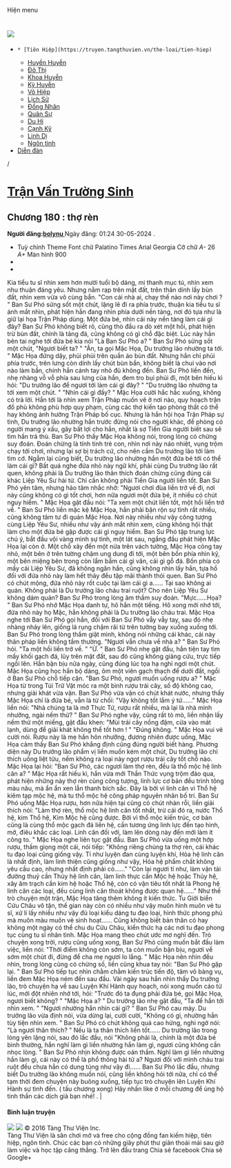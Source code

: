 Hiện menu
# [ ![](https://truyen.tangthuvien.vn/images/logo-web-gray.png) ](https://truyen.tangthuvien.vn "doc truyen")
  *     * [Tiên Hiệp](https://truyen.tangthuvien.vn/the-loai/tien-hiep)
    * [Huyền Huyễn](https://truyen.tangthuvien.vn/the-loai/huyen-huyen)
    * [Đô Thị](https://truyen.tangthuvien.vn/the-loai/do-thi)
    * [Khoa Huyễn](https://truyen.tangthuvien.vn/the-loai/khoa-huyen)
    * [Kỳ Huyễn](https://truyen.tangthuvien.vn/the-loai/ky-huyen)
    * [Võ Hiệp](https://truyen.tangthuvien.vn/the-loai/vo-hiep)
    * [Lịch Sử](https://truyen.tangthuvien.vn/the-loai/lich-su)
    * [Đồng Nhân](https://truyen.tangthuvien.vn/the-loai/dong-nhan)
    * [Quân Sự](https://truyen.tangthuvien.vn/the-loai/quan-su)
    * [Du Hí](https://truyen.tangthuvien.vn/the-loai/du-hi)
    * [Cạnh Kỹ](https://truyen.tangthuvien.vn/the-loai/canh-ky)
    * [Linh Dị](https://truyen.tangthuvien.vn/the-loai/linh-di)
    * [Ngôn tình](https://ngontinh.tangthuvien.vn/)
  * [Diễn đàn](http://tangthuvien.vn/forum)


/
# [Trận Vấn Trường Sinh](https://truyen.tangthuvien.vn/doc-truyen/tran-van-truong-sinh "Trận Vấn Trường Sinh")
## Chương 180 : thợ rèn
**Người đăng:[bolynu ](https://truyen.tangthuvien.vn/converter/bolynu)**
Ngày đăng: 01:24 30-05-2024
. 
  * Tuỳ chỉnh
Theme
Font chữ
Palatino Times Arial Georgia
Cỡ chữ
_A-_ 26 _A+_
Màn hình
900
  * [](https://truyen.tangthuvien.vn/doc-truyen/tran-van-truong-sinh/chuong-180#list-comment "Bình luận")
  * [](https://truyen.tangthuvien.vn/nap-xu "Nạp tiền")


Kia tiểu tu sĩ nhìn xem hơn mười tuổi bộ dáng, mi thanh mục tú, nhìn xem nhu thuận đáng yêu. Nhưng nằm rạp trên mặt đất, trên thân dính lấy bùn đất, nhìn xem vừa vô cùng bẩn. "Con cái nhà ai, chạy thế nào nơi này chơi ? " Ban Sư Phó sửng sốt một chút, lặng lẽ đi ra phía trước, thuận kia tiểu tu sĩ ánh mắt nhìn, phát hiện hắn đang nhìn phía dưới nền tảng, nơi đó tựa như là giữ lại họa Trận Pháp dùng. Một đứa bé, nhìn cái này nền tảng làm cái gì đây? Ban Sư Phó không biết rõ, cũng thò đầu ra dò xét một hồi, phát hiện trừ bùn đất, chính là tảng đá, cũng không có gì chỗ đặc biệt. Lúc này hắn bên tai nghe tới đứa bé kia nói "Là Ban Sư Phó a? " Ban Sư Phó sửng sốt một chút, "Ngươi biết ta? " "Ân, ta gọi Mặc Họa, Du trưởng lão nhường ta tới. " Mặc Họa đứng dậy, phủi phủi trên quần áo bùn đất. Nhưng hắn chỉ phủi phía trước, trên lưng còn dính lấy chút bùn bẩn, không biết là chui vào nơi nào làm bẩn, chính hắn cánh tay nhỏ đủ không đến. Ban Sư Phó liền đến, nhẹ nhàng vỗ vỗ phía sau lưng của hắn, đem tro bụi phủi đi, một bên hiếu kì hỏi: "Du trưởng lão để ngươi tới làm cái gì đây? " "Du trưởng lão nhường ta tới xem một chút. " "Nhìn cái gì đấy? " Mặc Họa cười hắc hắc xuống, không có trả lời. Hắn tới là nhìn xem Trận Pháp muốn vẽ ở nơi nào, quy hoạch trận đồ phù không phù hợp quy phạm, cùng các thợ kiến tạo phòng thất có thể hay không ảnh hưởng Trận Pháp bố cục. Nhưng là hắn hội họa Trận Pháp sự tình, Du trưởng lão nhường hắn trước đừng nói cho người khác, để phòng có người mang ý xấu, gây bất lợi cho hắn, nhất là sợ Tiền Gia người biết sau sẽ tìm hấn trả thù. Ban Sư Phó thấy Mặc Họa không nói, trong lòng có chừng suy đoán. Đoán chừng là tính tình trẻ con, nhìn nơi này náo nhiệt, vụng trộm chạy tới chơi, nhưng lại sợ bị trách cứ, cho nên cầm Du trưởng lão tới làm tìm cớ. Ngẫm lại cũng biết, Du trưởng lão nhường hắn một đứa bé tới có thể làm cái gì? Bất quá nghe đứa nhỏ này ngữ khí, phải cùng Du trưởng lão rất quen, không phải là Du trưởng lão thân thích đoán chừng cũng đúng cái khác Liệp Yêu Sư hài tử. Chỉ cần không phải Tiền Gia người liền tốt. Ban Sư Phó yên tâm, nhưng hảo tâm nhắc nhở: "Ngươi chơi đùa liền trở về đi, nơi này cũng không có gì tốt chơi, hơn nữa ngươi một đứa bé, ít nhiều có chút nguy hiểm. " Mặc Họa gật đầu nói: "Ta xem một chút liền tốt, một hồi liền trở về. " Ban Sư Phó liền mặc kệ Mặc Họa, hắn phải bận rộn sự tình rất nhiều, cũng không tâm tư đi quản Mặc Họa. Nơi này nhiều như vậy công tượng cùng Liệp Yêu Sư, nhiều như vậy ánh mắt nhìn xem, cũng không hội thật làm cho một đứa bé gặp được cái gì nguy hiểm. Ban Sư Phó tập trung lực chú ý, bắt đầu vội vàng mình sự tình, một lát sau, ngẩng đầu phát hiện Mặc Họa lại còn ở. Một chỗ xây đến một nửa trên vách tường, Mặc Họa cõng tay nhỏ, một bên ở trên tường chậm ung dung đi tới, một bên bốn phía nhìn kỹ, một bên miệng bên trong còn lẩm bẩm cái gì văn, cái gì gỗ đá. Bốn phía có mấy cái Liệp Yêu Sư, đã không ngăn hắn, cũng không nhìn lấy hắn, tựa hồ đối với đứa nhỏ này làm hết thảy đều tập mãi thành thói quen. Ban Sư Phó có chút mộng, đứa nhỏ này rốt cuộc tại làm cái gì a...... Tại sao không ai quản. Không phải là Du trưởng lão cháu trai ruột? Cho nên Liệp Yêu Sư không dám quản? Ban Sư Phó trong lòng âm thầm suy đoán. "Mực......Họa? " Ban Sư Phó nhớ Mặc Họa danh tự, hô hắn một tiếng. Hô xong mới nhớ tới, đứa nhỏ này họ Mặc, hẳn không phải là Du trưởng lão cháu trai. Mặc Họa nghe tới Ban Sư Phó gọi hắn, đối với Ban Sư Phó vẫy vẫy tay, sau đó nhẹ nhàng nhảy lên, giống lá rụng chậm rãi từ trên tường bay xuống xuống tới. Ban Sư Phó trong lòng thầm giật mình, không nói những cái khác, cái này thân pháp liền không tầm thường. "Ngươi vẫn chưa về nhà a? " Ban Sư Phó hỏi. "Ta một hồi liền trở về. " "Ừ. " Ban Sư Phó nhẹ gật đầu, hắn tiện tay tìm mấy khối gạch đá, lũy trên mặt đất, sau đó cũng không giảng cứu, trực tiếp ngồi lên. Hắn bận bịu nửa ngày, cũng đúng lúc tọa hạ nghỉ ngơi một chút. Mặc Họa cũng học hắn bộ dáng, ôm một viên gạch thạch để dưới đất, ngồi ở Ban Sư Phó chỗ tiếp cận. "Ban Sư Phó, ngươi muốn uống rượu a? " Mặc Họa từ trong Túi Trữ Vật móc ra một bình rượu trái cây, số độ không cao, nhưng giải khát vừa vặn. Ban Sư Phó vừa vặn có chút khát nước, nhưng thấy Mặc Họa chỉ là đứa bé, vẫn là từ chối: "Vậy không tốt lắm ý tứ......" Mặc Họa liền nói: "Nhà chúng ta là mở Thực Tứ, rượu rất nhiều, mà lại là nhà mình nhưỡng, ngài nếm thử? " Ban Sư Phó nghe vậy, cũng rất tò mò, liền nhận lấy nếm thử một miếng, gật đầu khen: "Mùi trái cây nồng đậm, cửa vào mát lạnh, dùng để giải khát không thể tốt hơn ! " "Đúng không. " Mặc Họa vui vẻ cười nói. Rượu này là mẹ hắn hôn nhưỡng, đương nhiên được uống, Mặc Họa cảm thấy Ban Sư Phó khẳng định cũng đúng người biết hàng. Phương diện này Du trưởng lão phẩm vị liền muốn kém một chút, Du trưởng lão chỉ thích uống liệt tửu, nếm không ra loại này ngọt rượu trái cây tốt chỗ nào. Mặc Họa lại hỏi: "Ban Sư Phó, các ngươi làm thợ rèn, đều là thổ mộc hệ linh căn a? " Mặc Họa rất hiếu kì, hắn vừa mới Thần Thức vụng trộm đảo qua, phát hiện những này thợ rèn cùng công tượng, linh lực cơ bản đều trình tông màu nâu, mà ẩn ẩn xen lẫn thanh bích sắc. Đây là bởi vì linh căn vì Thổ hệ kiêm tạp mộc hệ, mà tu thổ mộc hệ công pháp nguyên nhân bố trí. Ban Sư Phó uống Mặc Họa rượu, hơn nữa hiện tại cũng có chút nhàn rỗi, liền giải thích nói: "Làm thợ rèn, thổ mộc hệ linh căn tốt nhất, trừ cái đó ra, nước Thổ hệ, kim Thổ hệ, Kim Mộc hệ cũng được. Bởi vì thổ mộc kiến trúc, cơ bản cũng là cùng thổ mộc gạch đá liên hệ, cần tương ứng linh lực đến tạo hình, mở, điêu khắc các loại. Linh căn đối với, làm lên dòng này đến mới làm ít công to. " Mặc Họa nghe liên tục gật đầu. Ban Sư Phó vừa uống một hớp rượu, thấm giọng một cái, nói tiếp: "Không riêng chúng ta thợ rèn, cái khác tu đạo loại cũng giống vậy. Tỉ như luyện đan cùng luyện khí, Hỏa hệ linh căn là nhất định, làm linh thiện cũng giống như vậy, Hỏa hệ phẩm chất không yêu cầu cao, nhưng nhất định phải có......" "Còn lại ngươi tỉ như, làm vận tải đường thuỷ cần Thủy hệ linh căn, làm linh thực cần Mộc hệ hoặc Thủy hệ, xây âm trạch cần kim hệ hoặc Thổ hệ, còn có vận tiêu tốt nhất là Phong hệ linh căn các loại, đều cùng linh căn thoát không được quan hệ......" Như thế trò chuyện một trận, Mặc Họa tăng thêm không ít kiến thức. Tu Giới biển Cửu Châu vô tận, thế gian này còn có nhiều như vậy muôn hình muôn vẻ tu sĩ, xử lí lấy nhiều như vậy đủ loại kiểu dáng tu đạo loại, hình thức phong phú mà muôn màu muôn vẻ sinh hoạt...... Cũng không biết bản thân có hay không một ngày có thể chu du Cửu Châu, kiến thức hạ các nơi tu đạo phong tục cùng tu sĩ nhân tình. Mặc Họa mang theo chút ước mơ nghĩ đến. Trò chuyện xong trời, rượu cũng uống xong, Ban Sư Phó cũng muốn bắt đầu làm việc, liền nói: "Thời điểm không còn sớm, ta còn muốn bận bịu, ngươi về sớm một chút đi, đừng để cha mẹ ngươi lo lắng. " Mặc Họa nên nhìn đều nhìn, trong lòng cũng có chừng số, liền cũng khua tay nói: "Ban Sư Phó gặp lại. " Ban Sư Phó tiếp tục nhìn chằm chằm kiến trúc tiến độ, tâm vô bàng vụ, liền đem Mặc Họa ném đến sau đầu. Vài ngày sau hắn nhìn thấy Du trưởng lão, trò chuyện hạ về sau Luyện Khí Hành quy hoạch, nói xong muốn cáo từ lúc, mới đột nhiên nhớ tới, hỏi: "Trước đó ta đụng phải đứa bé, gọi Mặc Họa, ngươi biết không? " "Mặc Họa a? " Du trưởng lão nhẹ gật đầu, "Ta để hắn tới nhìn xem. " "Ngươi nhường hắn nhìn cái gì? " Ban Sư Phó cau mày. Du trưởng lão vừa định nói, vừa dừng lại, cười cười, "Không có gì, nhường hắn tùy tiện nhìn xem. " Ban Sư Phó có chút không quá cao hứng, nghi ngờ nói: "Là ngươi thân thích? " Nếu là ta thân thích liền tốt...... Du trưởng lão trong lòng yên lặng nói, sau đó lắc đầu, nói "Không phải là, chính là một đứa bé bình thường, hắn nghĩ làm gì liền nhường hắn làm gì, ngươi cũng không cần nhọc lòng. " Ban Sư Phó nhịn không được oán thầm. Nghĩ làm gì liền nhường hắn làm gì, cái này có thể là phổ thông hài tử a? Ngươi đối với mình cháu trai ruột đều chưa hẳn có dung túng như vậy đi...... Ban Sư Phó lắc đầu, nhưng biết Du trưởng lão không muốn nói, cũng liền không hỏi tới nữa, chỉ có thể tạm thời đem chuyện này buông xuống, tiếp tục trò chuyện lên Luyện Khí Hành sự tình đến. ( tấu chương xong) 
Hãy nhấn like ở mỗi chương để ủng hộ tinh thần các dịch giả bạn nhé!
. 
|
#### Bình luận truyện
![](https://truyen.tangthuvien.vn/images/ajax-loader-tr.gif)
![](https://truyen.tangthuvien.vn/images/logo-web-gray.png)
© 2016 Tàng Thư Viện Inc.  
Tàng Thư Viện là sân chơi mở và free cho cộng đồng fan kiếm hiệp, tiên hiệp, ngôn tình. Chúc các bạn có những giây phút thư giãn thoải mái sau giờ làm việc và học tập căng thẳng. 
Trở lên đầu trang
Chia sẻ facebook
Chia sẻ Google+
